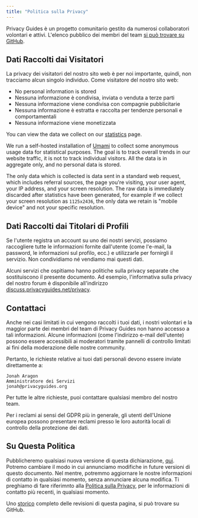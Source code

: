 ```yaml
---
title: "Politica sulla Privacy"
---
```


Privacy Guides è un progetto comunitario gestito da numerosi collaboratori volontari e attivi. L'elenco pubblico dei membri del team [si può trovare su GitHub](https://github.com/orgs/privacyguides/people).

## Dati Raccolti dai Visitatori

La privacy dei visitatori del nostro sito web è per noi importante, quindi, non tracciamo alcun singolo individuo. Come visitatore del nostro sito web:

- No personal information is stored
- Nessuna informazione è condivisa, inviata o venduta a terze parti
- Nessuna informazione viene condivisa con compagnie pubblicitarie
- Nessuna informazione è estratta e raccolta per tendenze personali e comportamentali
- Nessuna informazione viene monetizzata

You can view the data we collect on our [statistics](statistics.md) page.

We run a self-hosted installation of [Umami](https://umami.is) to collect some anonymous usage data for statistical purposes. The goal is to track overall trends in our website traffic, it is not to track individual visitors. All the data is in aggregate only, and no personal data is stored.

The only data which is collected is data sent in a standard web request, which includes referral sources, the page you're visiting, your user agent, your IP address, and your screen resolution. The raw data is immediately discarded after statistics have been generated, for example if we collect your screen resolution as `1125x2436`, the only data we retain is "mobile device" and not your specific resolution.

## Dati Raccolti dai Titolari di Profili

Se l'utente registra un account su uno dei nostri servizi, possiamo raccogliere tutte le informazioni fornite dall'utente (come l'e-mail, la password, le informazioni sul profilo, ecc.) e utilizzarle per fornirgli il servizio. Non condividiamo né vendiamo mai questi dati.

Alcuni servizi che ospitiamo hanno politiche sulla privacy separate che sostituiscono il presente documento. Ad esempio, l'informativa sulla privacy del nostro forum è disponibile all'indirizzo [discuss.privacyguides.net/privacy](https://discuss.privacyguides.net/privacy).

## Contattaci

Anche nei casi limitati in cui vengono raccolti i tuoi dati, i nostri volontari e la maggior parte dei membri del team di Privacy Guides non hanno accesso a tali informazioni. Alcune informazioni (come l'indirizzo e-mail dell'utente) possono essere accessibili ai moderatori tramite pannelli di controllo limitati ai fini della moderazione delle nostre community.

Pertanto, le richieste relative ai tuoi dati personali devono essere inviate direttamente a:

```text
Jonah Aragon
Amministratore dei Servizi
jonah@privacyguides.org
```

Per tutte le altre richieste, puoi contattare qualsiasi membro del nostro team.

Per i reclami ai sensi del GDPR più in generale, gli utenti dell'Unione europea possono presentare reclami presso le loro autorità locali di controllo della protezione dei dati.

## Su Questa Politica

Pubblicheremo qualsiasi nuova versione di questa dichiarazione, [qui](privacy-policy.md). Potremo cambiare il modo in cui annunciamo modifiche in future versioni di questo documento. Nel mentre, potremmo aggiornare le nostre informazioni di contatto in qualsiasi momento, senza annunciare alcuna modifica. Ti preghiamo di fare riferimnto alla [Politica sulla Privacy](privacy-policy.md), per le informazioni di contatto più recenti, in qualsiasi momento.

Uno [storico](https://github.com/privacyguides/privacyguides.org/commits/main/docs/about/privacy-policy.md) completo delle revisioni di questa pagina, si può trovare su GitHub.
